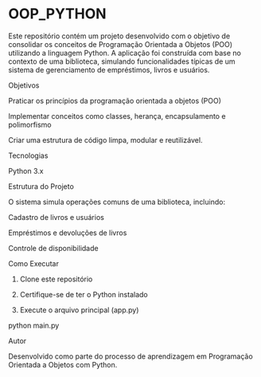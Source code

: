 # OOP_PYTHON

Este repositório contém um projeto desenvolvido com o objetivo de consolidar os conceitos de Programação Orientada a Objetos (POO) utilizando a linguagem Python. A aplicação foi construída com base no contexto de uma biblioteca, simulando funcionalidades típicas de um sistema de gerenciamento de empréstimos, livros e usuários.




Objetivos

Praticar os princípios da programação orientada a objetos (POO)

Implementar conceitos como classes, herança, encapsulamento e polimorfismo

Criar uma estrutura de código limpa, modular e reutilizável.




Tecnologias

Python 3.x





Estrutura do Projeto

O sistema simula operações comuns de uma biblioteca, incluindo:

Cadastro de livros e usuários

Empréstimos e devoluções de livros

Controle de disponibilidade





Como Executar

1. Clone este repositório


2. Certifique-se de ter o Python instalado


3. Execute o arquivo principal (app.py)



python main.py

Autor

Desenvolvido como parte do processo de aprendizagem em Programação Orientada a Objetos com Python.

